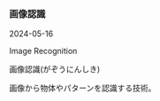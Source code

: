 <article id="画像認識">

### 画像認識

<p class="st_update_header">2024-05-16</p>
<p class="st_name_header_en">Image Recognition</p>
<p class="st_name_header_jp">画像認識(がぞうにんしき)</p>
<div class="article_explanation">画像から物体やパターンを認識する技術。</div>
</article>
